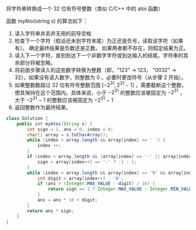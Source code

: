 将字符串转换成一个 32 位有符号整数（类似 C/C++ 中的 atoi 函数）  

函数 myAtoi(string s) 的算法如下：
1. 读入字符串并丢弃无用的前导空格
2. 检查下一个字符（假设还未到字符末尾）为正还是负号，读取该字符（如果有）。 确定最终结果是负数还是正数。 如果两者都不存在，则假定结果为正。
3. 读入下一个字符，直到到达下一个非数字字符或到达输入的结尾。字符串的其余部分将被忽略。
4. 将前面步骤读入的这些数字转换为整数（即，"123" -> 123， "0032" -> 32）。如果没有读入数字，则整数为 0 。必要时更改符号（从步骤 2 开始）。
5. 如果整数数超过 32 位有符号整数范围 $[−2^{31}, 2^{31} − 1]$ ，需要截断这个整数，使其保持在这个范围内。具体来说，小于 $−2^{31}$ 的整数应该被固定为 $−2^{31}$ ，大于 $−2^{31}$ − 1 的整数应该被固定为 $−2^{31}$ − 1 
6. 返回整数作为最终结果。


```java
class Solution {
    public int myAtoi(String s) {
        int sign = 1, ans = 0, index = 0;
        char[] array = s.toCharArray();
        while (index < array.length && array[index] == ' ') {
            index ++;
        }
        if (index < array.length && (array[index] == '-' || array[index] == '+')) {
            sign = array[index++] == '-' ? -1 : 1;
        }
        while (index < array.length && array[index] <= '9' && array[index] >= '0') {
            int digit = array[index++] - '0';
            if (ans > (Integer.MAX_VALUE - digit) / 10) {
                return sign == 1 ? Integer.MAX_VALUE : Integer.MIN_VALUE;
            }
            ans = ans * 10 + digit;
        }
        return ans * sign;
    }
}
```
